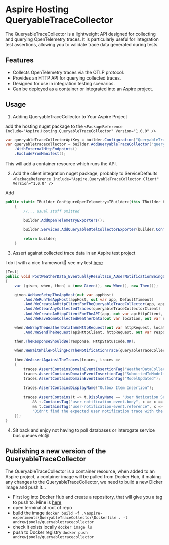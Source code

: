 # Aspire Hosting QueryableTraceCollector

The QueryableTraceCollector is a lightweight API designed for collecting and querying OpenTelemetry traces. It is particularly useful for integration test assertions, allowing you to validate trace data generated during tests.

## Features

* Collects OpenTelemetry traces via the OTLP protocol.
* Provides an HTTP API for querying collected traces.
* Designed for use in integration testing scenarios.
* Can be deployed as a container or integrated into an Aspire project.

## Usage

1. Adding QueryableTraceCollector to Your Aspire Project

add the hosting nuget package to the 
`<PackageReference Include="Aspire.Hosting.QueryableTraceCollector" Version="1.0.0" />`

```csharp
var queryableTraceCollectorApiKey = builder.Configuration["QueryableTraceCollectorApiKey"] ?? "123456789"; // I add a local secret in VSCode...
var queryabletracecollector = builder.AddQueryableTraceCollector("queryabletracecollector", queryableTraceCollectorApiKey)
    .WithExternalHttpEndpoints()
    .ExcludeFromManifest();
```
This will add a container resource which runs the API.

2. Add the client integration nuget package, probably to ServiceDefaults
`<PackageReference Include="Aspire.QueryableTraceCollector.Client" Version="1.0.0" />`

Add

```csharp
public static TBuilder ConfigureOpenTelemetry<TBuilder>(this TBuilder builder) where TBuilder : IHostApplicationBuilder
    {
        //... usual stuff omitted

        builder.AddOpenTelemetryExporters();

        builder.Services.AddQueryableOtelCollectorExporter(builder.Configuration, ["Outbox Item Insertion", "User Notication Sent", "Domain Event Insertion"]); // Filter collected trace data by DisplayName to just the bits we're interested in, these can also be wired up through config instead if you prefer...

        return builder;
    }
```

3. Assert against collected trace data in an Aspire test project

I do it with a nice framework🙂 see my test [here](../../tests/WeatherApp.Tests.Aspire.Integration/WeatherAppAspireIntegrationTests.cs)

```csharp
[Test]
public void PostWeatherData_EventuallyResultsIn_AUserNotificationBeingSent2()
{
    var (given, when, then) = (new Given(), new When(), new Then());

    given.WeHaveSetupTheAppHost(out var appHost)
        .And.WeRunTheAppHost(appHost, out var app, DefaultTimeout)
        .And.WeCreateAnHttpClientForTheQueryableTraceCollector(app, appHost.Configuration, out var queryableTraceCollectorClient)
        .And.WeClearAnyCollectedTraces(queryableTraceCollectorClient)
        .And.WeCreateAnHtppClientForTheAPI(app, out var apiHttpClient, DefaultTimeout)
        .And.WeHaveSomeCollectedWeatherData(out var location, out var reference, out var requestId, out var collectedWeatherData);

    when.WeWrapTheWeatherDataInAnHttpRequest(out var httpRequest, location, reference, requestId, collectedWeatherData)
        .And.WeSendTheRequest(apiHttpClient, httpRequest, out var response);

    then.TheResponseShouldBe(response, HttpStatusCode.OK);
            
    when.WeWaitWhilePollingForTheNotificationTrace(queryableTraceCollectorClient, 9, "User Notication Sent", out var traces);
        
    then.WeAssertAgainstTheTraces(traces, traces => 
    {
        traces.AssertContainsDomainEventInsertionTag("WeatherDataCollectionInitiated");
        traces.AssertContainsDomainEventInsertionTag("SubmittedToModeling");
        traces.AssertContainsDomainEventInsertionTag("ModelUpdated");
        
        traces.AssertContainsDisplayName("Outbox Item Insertion");

        traces.AssertContains(t => t.DisplayName == "User Notication Sent"
            && t.ContainsTag("user-notification-event.body", x => x == "Dear user, your data has been submitted and included in our latest model")
            && t.ContainsTag("user-notification-event.reference", x => x == reference), 
            "Didn't find the expected user notification trace with the expected tags.");            
    });        
}
```

4. Sit back and enjoy not having to poll databases or interogate service bus queues etc😎

## Publishing a new version of the QueryableTraceCollector

The QueryableTraceCollector is a container resource, when added to an Aspire project, a container image will be pulled from Docker Hub, if making any changes to the QueryableTraceCollector, we need to build a new Dicker image and push it...

- First log into Docker Hub and create a repository, that will give you a tag to push to. Mine is [here](https://hub.docker.com/repository/docker/andrewjpoole/queryabletracecollector/general)
- open terminal at root of repo
- build the image
`docker build -f .\aspire-experiments\QueryableTraceCollector\Dockerfile . -t andrewjpoole/queryabletracecollector`
- check it exists locally
`docker image ls`
- push to Docker registry
`docker push andrewjpoole/queryabletracecollector`